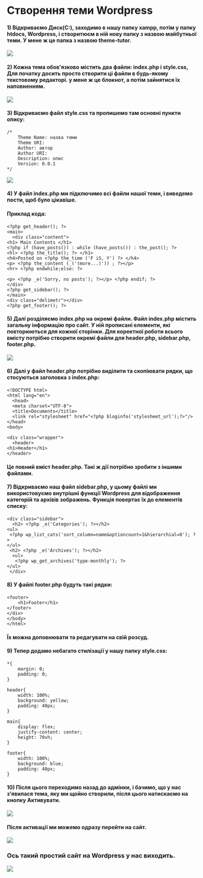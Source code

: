 # Створення теми Wordpress
#### 1) Відкриваємо Диск(С:), заходимо в нашу папку xampp, потім у папку htdocs, Wordpress, і створитюєм в ній нову папку з назвою майбутньої теми. У мене ж це папка з назвою theme-tutor.

![](https://github.com/ssonyau/Creating-a-Wordpress-Theme/blob/main/Screenshot%202023-04-17%20133319.png)

#### 2) Кожна тема обов'язково містить два файли: index.php і style.css, Для початку досить просто створити ці файли в будь-якому текстовому редакторі. у мене ж це блокнот, а потім зайнятися їх наповненням.

![](https://github.com/ssonyau/Creating-a-Wordpress-Theme/blob/main/Screenshot%202023-04-17%20140002.png)

#### 3) Відкриваємо файл style.css та пропишемо там основні пункти опису: 
```
/* 
    Theme Name: назва теми
    Theme URI: 
    Author: автор
    Author URI: 
    Description: опис
    Version: 0.0.1
*/
```
![](https://github.com/ssonyau/Creating-a-Wordpress-Theme/blob/main/Screenshot%202023-04-17%20140417.png)

#### 4) У файл index.php ми підключимо всі файли нашої теми, і виведемо пости, щоб було цікавіше.
#### Приклад кода: 
```
<?php get_header(); ?>
<main> 
  <div class="content">
<h1> Main Contents </h1>
<?php if (have_posts()) : while (have_posts()) : the_post(); ?>
<hl> <?php the_title(); ?> </h1>
<h4>Posted on <?php the_time ('F iS, Y') ?> </h4> 
<p> <?php the_content (_('(more...)')) ; ?></p>
<hr> <?php endwhile;else: ?>

<p> <?php _e('Sorry, no posts'); ?></p> <?php endif; ?>
</div>
<?php get_sidebar(); ?> 
</main> 
<div class="delimetr"></div> 
<?php get_footer(); ?>
```

#### 5) Далі розділяємо index.php на окремі файли. Файл index.php містить загальну інформацію про сайт. У ній прописані елементи, які повторюються для кожної сторінки. Для коректної роботи всього вмісту потрібно створити окремі файли для header.php, sidebar.php, footer.php. 

![](https://github.com/ssonyau/Creating-a-Wordpress-Theme/blob/main/Screenshot%202023-04-20%20115125.png)

#### 6) Далі у файл header.php потрібно виділити та скопіювати рядки, що стосуються заголовка з index.php:

```
<!DOCTYPE html>
<html lang="en">
  <head>
  <meta charset="UTF-8"> 
  <title>Documents</title>
  <link rel="stylesheet" href="<?php bloginfo('stylesheet_url');?>"/>
</head> 
<body>

<div class="wrapper"> 
  <header>
<h1>Header</h1> 
</header>
  ```
#### Це повний вміст header.php. Такі ж дії потрібно зробити з іншими файлами.

#### 7) Відкриваємо наш файл sidebar.php, у цьому файлі ми використовуємо внутрішні функції Wordpress для відображення категорій та архівів зображень. Функція повертає їх до елементів списку:
```
<div class="sidebar">
  <h2> <?php _e('Categories'); ?></h2>
<ul> 
 <?php wp_list_cats('sort_column=name&optioncount=1&hierarchial=0'); ?>
</ul>
 <h2> <?php _e('Archives'); ?></h2>
  <ul>
   <?php wp_get_archives('type-monthly'); ?>
</ul>
 </div>
 ```   
#### 8) У файлі footer.php будуть такі рядки:
```
<footer>
    <h1>Footer</h1>
</footer>
</div>
</body>
</html>
 ``` 
#### Їх можна доповнювати та редагувати на свій розсуд.

#### 9) Тепер додамо небагато стилізації у нашу папку style.css:
```
*{
    margin: 0;
    padding: 0;
}

header{
    width: 100%;
    background: yellow;
    padding: 40px;
}

main{
    display: flex;
    justify-content: center;
    height: 70vh;
}

footer{
    width: 100%;
    background: blue;
    padding: 40px;
}
```

#### 10) Після цього переходимо назад до адмінки, і бачимо, що у нас з'явилася тема, яку ми щойно створили, після цього натискаємо на кнопку Активувати.

![](https://github.com/ssonyau/Creating-a-Wordpress-Theme/blob/main/Screenshot%202023-04-17%20142401.png)
 
#### Після активації ми можемо одразу перейти на сайт.

![](https://github.com/ssonyau/Creating-a-Wordpress-Theme/blob/main/Screenshot%202023-04-20%20161235.png)

### Ось такий простий сайт на Wordpress у нас виходить.

![](https://github.com/ssonyau/Creating-a-Wordpress-Theme/blob/main/Screenshot%202023-04-20%20161300.png)
